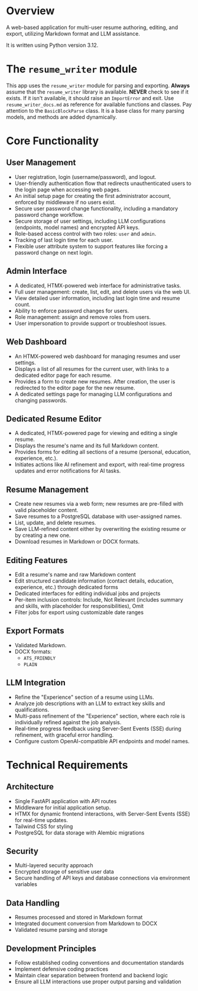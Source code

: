 # Overview

A web-based application for multi-user resume authoring, editing, and export, utilizing Markdown format and LLM assistance.

It is written using Python version 3.12.

# The `resume_writer` module

This app uses the `resume_writer` module for parsing and exporting. 
**Always** assume that the `resume_writer` library is available. 
**NEVER** check to see if it exists. If it isn't available, it should raise an `ImportError` and exit.
Use `resume_writer_docs.md` as reference for available functions and classes.
Pay attention to the `BasicBlockParse` class. It is a base class for many parsing models, and methods are added dynamically.

# Core Functionality

## User Management

* User registration, login (username/password), and logout.
* User-friendly authentication flow that redirects unauthenticated users to the login page when accessing web pages.
* An initial setup page for creating the first administrator account, enforced by middleware if no users exist.
* Secure user password change functionality, including a mandatory password change workflow.
* Secure storage of user settings, including LLM configurations (endpoints, model names) and encrypted API keys.
* Role-based access control with two roles: `user` and `admin`.
* Tracking of last login time for each user.
* Flexible user attribute system to support features like forcing a password change on next login.

## Admin Interface

* A dedicated, HTMX-powered web interface for administrative tasks.
* Full user management: create, list, edit, and delete users via the web UI.
* View detailed user information, including last login time and resume count.
* Ability to enforce password changes for users.
* Role management: assign and remove roles from users.
* User impersonation to provide support or troubleshoot issues.

## Web Dashboard

*   An HTMX-powered web dashboard for managing resumes and user settings.
*   Displays a list of all resumes for the current user, with links to a dedicated editor page for each resume.
*   Provides a form to create new resumes. After creation, the user is redirected to the editor page for the new resume.
*   A dedicated settings page for managing LLM configurations and changing passwords.

## Dedicated Resume Editor

*   A dedicated, HTMX-powered page for viewing and editing a single resume.
*   Displays the resume's name and its full Markdown content.
*   Provides forms for editing all sections of a resume (personal, education, experience, etc.).
*   Initiates actions like AI refinement and export, with real-time progress updates and error notifications for AI tasks.

## Resume Management

* Create new resumes via a web form; new resumes are pre-filled with valid placeholder content.
* Save resumes to a PostgreSQL database with user-assigned names.
* List, update, and delete resumes.
* Save LLM-refined content either by overwriting the existing resume or by creating a new one.
* Download resumes in Markdown or DOCX formats.

## Editing Features

* Edit a resume's name and raw Markdown content
* Edit structured candidate information (contact details, education, experience, etc.) through dedicated forms
* Dedicated interfaces for editing individual jobs and projects
* Per-item inclusion controls: Include, Not Relevant (includes summary and skills, with placeholder for responsibilities), Omit
* Filter jobs for export using customizable date ranges

## Export Formats

* Validated Markdown.
* DOCX formats:
   * `ATS_FRIENDLY`
   * `PLAIN`

## LLM Integration

* Refine the "Experience" section of a resume using LLMs.
* Analyze job descriptions with an LLM to extract key skills and qualifications.
* Multi-pass refinement of the "Experience" section, where each role is individually refined against the job analysis.
* Real-time progress feedback using Server-Sent Events (SSE) during refinement, with graceful error handling.
* Configure custom OpenAI-compatible API endpoints and model names.

# Technical Requirements

## Architecture

* Single FastAPI application with API routes
* Middleware for initial application setup.
* HTMX for dynamic frontend interactions, with Server-Sent Events (SSE) for real-time updates.
* Tailwind CSS for styling
* PostgreSQL for data storage with Alembic migrations

## Security

* Multi-layered security approach
* Encrypted storage of sensitive user data
* Secure handling of API keys and database connections via environment variables

## Data Handling

* Resumes processed and stored in Markdown format
* Integrated document conversion from Markdown to DOCX
* Validated resume parsing and storage

## Development Principles

* Follow established coding conventions and documentation standards
* Implement defensive coding practices
* Maintain clear separation between frontend and backend logic
* Ensure all LLM interactions use proper output parsing and validation
